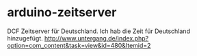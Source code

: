 arduino-zeitserver
==================

DCF Zeitserver für Deutschland.
Ich hab die Zeit für Deutschland hinzugefügt.
http://www.untergang.de/index.php?option=com_content&task=view&id=480&Itemid=2
